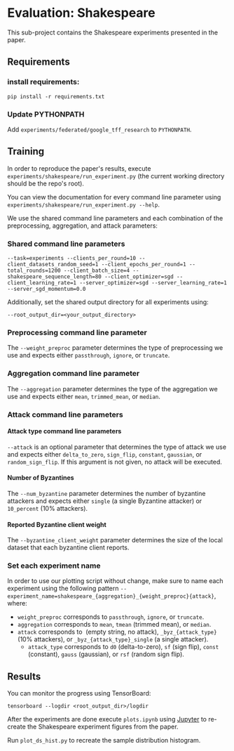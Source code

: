 # Evaluation: Shakespeare

This sub-project contains the Shakespeare experiments presented in the paper. 

## Requirements

### install requirements:

```setup
pip install -r requirements.txt
```

### Update PYTHONPATH

Add `experiments/federated/google_tff_research` to `PYTHONPATH`.

## Training

In order to reproduce the paper's results, execute `experiments/shakespeare/run_experiment.py` (the current working directory should be the repo's root).

You can view the documentation for every command line parameter using `experiments/shakespeare/run_experiment.py --help`.

We use the shared command line parameters and each combination of the preprocessing, aggregation, and attack parameters:

### Shared command line parameters 

```shell
--task=experiments --clients_per_round=10 --client_datasets_random_seed=1 --client_epochs_per_round=1 --total_rounds=1200 --client_batch_size=4 --shakespeare_sequence_length=80 --client_optimizer=sgd --client_learning_rate=1 --server_optimizer=sgd --server_learning_rate=1 --server_sgd_momentum=0.0
```

Additionally, set the shared output directory for all experiments using:
```shell
--root_output_dir=<your_output_directory>
```

### Preprocessing command line parameter

The `--weight_preproc` parameter determines the type of preprocessing we use and expects either `passthrough`, `ignore`, or `truncate`.

### Aggregation command line parameter

The `--aggregation` parameter determines the type of the aggregation we use and expects either `mean`, `trimmed_mean`, or `median`.

### Attack command line parameters

#### Attack type command line parameters

`--attack` is an optional parameter that determines the type of attack we use and expects either `delta_to_zero`, `sign_flip`, `constant`, `gaussian`, or `random_sign_flip`. If this argument is not given, no attack will be executed.

#### Number of Byzantines

The `--num_byzantine` parameter determines the number of byzantine attackers and expects either `single` (a single Byzantine attacker) or `10_percent` (10% attackers).

#### Reported Byzantine client weight

The `--byzantine_client_weight` parameter determines the size of the local dataset that each byzantine client reports. 

### Set each experiment name

In order to use our plotting script without change, make sure to name each experiment using the following pattern `--experiment_name=shakespeare_{aggregation}_{weight_preproc}{attack}`, where:
* `weight_preproc` corresponds to `passthrough`, `ignore`, or `truncate`.
* `aggregation` corresponds to `mean`, `tmean` (trimmed mean), or `median`.
* `attack` corresponds to `​` (empty string, no attack), `_byz_{attack_type}` (10% attackers), or `_byz_{attack_type}_single` (a single attacker).
  * `attack_type` corresponds to `d0` (delta-to-zero), `sf` (sign flip), `const` (constant), `gauss` (gaussian), or `rsf` (random sign flip).

## Results

You can monitor the progress using TensorBoard:

```setup
tensorboard --logdir <root_output_dir>/logdir
```

After the experiments are done execute `plots.ipynb` using [Jupyter](https://jupyter.org/) to re-create the Shakespeare experiment figures from the paper. 

Run `plot_ds_hist.py` to recreate the sample distribution histogram.
